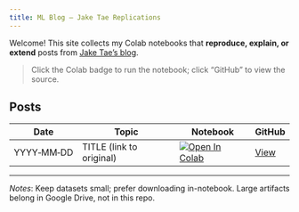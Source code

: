 ```yaml
---
title: ML Blog – Jake Tae Replications
---
```


Welcome! This site collects my Colab notebooks that **reproduce, explain, or extend** posts from [Jake Tae’s blog](https://jaketae.github.io/posts/).

> Click the Colab badge to run the notebook; click “GitHub” to view the source.

## Posts
| Date | Topic | Notebook | GitHub |
|---|---|---|---|
| YYYY‑MM‑DD | TITLE (link to original) | [![Open In Colab](https://colab.research.google.com/assets/colab-badge.svg)](https://colab.research.google.com/github/<your-username>/<your-repo>/blob/main/notebooks/<file>.ipynb) | [View](https://github.com/<your-username>/<your-repo>/blob/main/notebooks/<file>.ipynb) |

---

_Notes_: Keep datasets small; prefer downloading in-notebook. Large artifacts belong in Google Drive, not in this repo.
